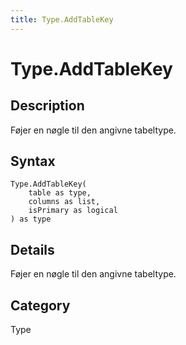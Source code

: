 ```yaml
---
title: Type.AddTableKey
---
```


# Type.AddTableKey


## Description

Føjer en nøgle til den angivne tabeltype.


## Syntax

```powerquery
Type.AddTableKey(
    table as type,
    columns as list,
    isPrimary as logical
) as type
```


## Details

Føjer en nøgle til den angivne tabeltype.



## Category
Type
